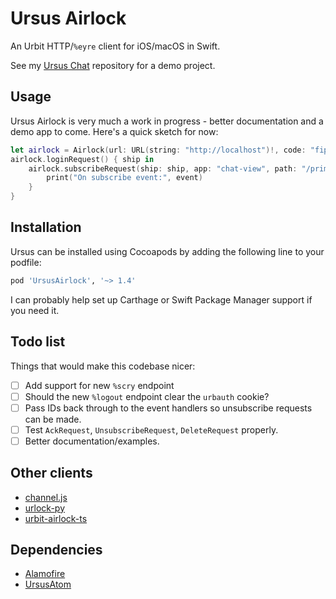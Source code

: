 # Ursus Airlock

An Urbit HTTP/`%eyre` client for iOS/macOS in Swift.

See my [Ursus Chat](https://github.com/dclelland/UrsusChat) repository for a demo project.

## Usage

Ursus Airlock is very much a work in progress - better documentation and a demo app to come. Here's a quick sketch for now:

```swift
let airlock = Airlock(url: URL(string: "http://localhost")!, code: "fipfes-fipfes-fipfes-fipfes")
airlock.loginRequest() { ship in
    airlock.subscribeRequest(ship: ship, app: "chat-view", path: "/primary") { event in
        print("On subscribe event:", event)
    }
}
```

## Installation

Ursus can be installed using Cocoapods by adding the following line to your podfile:

```ruby
pod 'UrsusAirlock', '~> 1.4'
```

I can probably help set up Carthage or Swift Package Manager support if you need it.

## Todo list

Things that would make this codebase nicer:

- [ ] Add support for new `%scry` endpoint
- [ ] Should the new `%logout` endpoint clear the `urbauth` cookie?
- [ ] Pass IDs back through to the event handlers so unsubscribe requests can be made.
- [ ] Test `AckRequest`, `UnsubscribeRequest`, `DeleteRequest` properly.
- [ ] Better documentation/examples.

## Other clients

- [channel.js](https://github.com/urbit/urbit/blob/master/pkg/arvo/app/launch/js/channel.js)
- [urlock-py](https://github.com/baudtack/urlock-py)
- [urbit-airlock-ts](https://github.com/liam-fitzgerald/urbit-airlock-ts)

## Dependencies

- [Alamofire](https://github.com/Alamofire/Alamofire)
- [UrsusAtom](https://github.com/dclelland/UrsusAtom)

